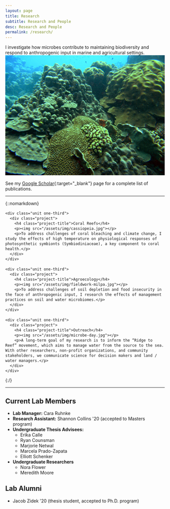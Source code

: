 ```yaml
---
layout: page
title: Research
subtitle: Research and People
desc: Research and People
permalink: /research/
---
```


<div class="pretty-links">

<div class="lead lead-about">I investigate how microbes contribute to maintaining biodiversity and respond to anthropogenic input in marine and agricultural settings.
</div>

<img src="/assets/img/curacao.jpg">

See my [Google Scholar](https://scholar.google.com/citations?user=wlIHaV8AAAAJ){:target="_blank"} page for a complete list of publications.

---

{::nomarkdown}

<div class="projects">
  <div class="grid no-gutters">

    <div class="unit one-third">
      <div class="project">
        <h4 class="project-title">Coral Reefs</h4>
        <p><img src="/assets/img/cassiopeia.jpg"></p>
        <p>To address challenges of coral bleaching and climate change, I study the effects of high temperature on physiological responses of photosynthetic symbionts (Symbiodiniaceae), a key component to coral health.</p>
      </div>
    </div>

    <div class="unit one-third">
      <div class="project">
        <h4 class="project-title">Agroecology</h4>
        <p><img src="/assets/img/fieldwork-milpa.jpg"></p>
        <p>To address challenges of soil depletion and food insecurity in the face of anthropogenic input, I research the effects of management practices on soil and water microbiomes.</p>
      </div>
    </div>

    <div class="unit one-third">
      <div class="project">
        <h4 class="project-title">Outreach</h4>
        <p><img src="/assets/img/microbe-day.jpg"></p>
        <p>A long-term goal of my research is to inform the “Ridge to Reef” movement, which aims to manage water from the source to the sea. With other researchers, non-profit organizations, and community stakeholders, we communicate science for decision makers and land / water managers.</p>
      </div>
    </div>
  </div><!-- grid -->
</div>

{:/}

---

## Current Lab Members

- **Lab Manager:** Cara Ruhnke
- **Research Assistant:** Shannon Collins '20 (accepted to Masters program)
- **Undergraduate Thesis Advisees:**
  - Erika Calle
  - Ryan Counsman
  - Marjorie Netwal
  - Marcela Prado-Zapata
  - Elliott Schenker
- **Undergraduate Researchers**
  - Nora Flower
  - Meredith Moore

## Lab Alumni

- Jacob Zidek '20 (thesis student, accepted to Ph.D. program)

</div>
